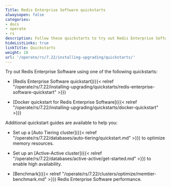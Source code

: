 ```yaml
---
Title: Redis Enterprise Software quickstarts
alwaysopen: false
categories:
- docs
- operate
- rs
description: Follow these quickstarts to try out Redis Enterprise Software.
hideListLinks: true
linkTitle: Quickstarts
weight: 10
url: '/operate/rs/7.22/installing-upgrading/quickstarts/'
---
```


Try out Redis Enterprise Software using one of the following quickstarts:

- [Redis Enterprise Software quickstart]({{< relref "/operate/rs/7.22/installing-upgrading/quickstarts/redis-enterprise-software-quickstart" >}})

- [Docker quickstart for Redis Enterprise Software]({{< relref "/operate/rs/7.22/installing-upgrading/quickstarts/docker-quickstart" >}})

Additional quickstart guides are available to help you:

- Set up a [Auto Tiering cluster]({{< relref "/operate/rs/7.22/databases/auto-tiering/quickstart.md" >}}) to optimize  memory resources.

- Set up an [Active-Active cluster]({{< relref "/operate/rs/7.22/databases/active-active/get-started.md" >}}) to enable high availability.

- [Benchmark]({{< relref "/operate/rs/7.22/clusters/optimize/memtier-benchmark.md" >}}) Redis Enterprise Software performance.
